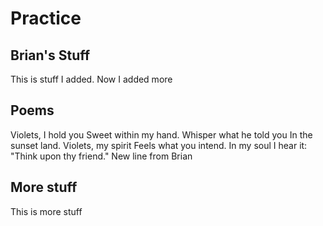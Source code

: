 # Practice

## Brian's Stuff
This is stuff I added.
Now I added more

## Poems
Violets, I hold you
Sweet within my hand.
Whisper what he told you
In the sunset land.
Violets, my spirit
Feels what you intend.
In my soul I hear it:
"Think upon thy friend."
New line from Brian

## More stuff
This is more stuff
